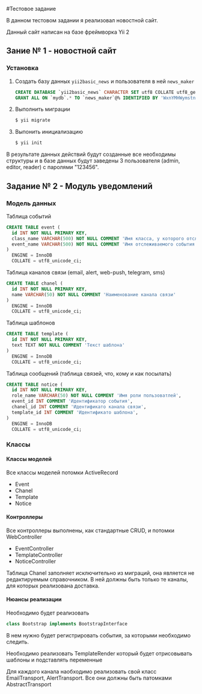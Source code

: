 #Тестовое задание

В данном тестовом задании я реализовал новостной сайт.

Данный сайт написан на базе фреймворка Yii 2

## Зание № 1 - новостной сайт

### Установка

1. Создать базу данных `yii2basic_news` и пользователя в ней `news_maker`
    ```sql
    CREATE DATABASE `yii2basic_news` CHARACTER SET utf8 COLLATE utf8_general_ci;
    GRANT ALL ON `mydb`.* TO `news_maker`@% IDENTIFIED BY 'WxnYMHWymstn6V9Sc99gaDIS4ytwtY3b';
    ```
2. Выполнить миграции
    ```bash
    $ yii migrate
    ```
3. Выпонить инициализацию
    ```bash
    $ yii init
    ```

В результате данных действий будут созданные все необходимы структуры и в базе данных
будут заведены 3 пользователя (admin, editor, reader) с паролями "123456".


## Задание № 2 - Модуль уведомлений

### Модель данных

Таблица событий
```sql
CREATE TABLE event (
  id INT NOT NULL PRIMARY KEY,
  class_name VARCHAR(500) NOT NULL COMMENT 'Имя класса, у которого отслеживаем событие',
  event_name VARCHAR(500) NOT NULL COMMENT 'Имя отслеживаемого события'
)
  ENGINE = InnoDB
  COLLATE = utf8_unicode_ci;
```

Таблица каналов связи (email, alert, web-push, telegram, sms)
```sql
CREATE TABLE chanel (
  id INT NOT NULL PRIMARY KEY,
  name VARCHAR(50) NOT NULL COMMENT 'Наименование канала связи' 
)
  ENGINE = InnoDB
  COLLATE = utf8_unicode_ci;
```

Таблица шаблонов
```sql
CREATE TABLE template (
  id INT NOT NULL PRIMARY KEY,
  text TEXT NOT NULL COMMENT 'Текст шаблона'
)
  ENGINE = InnoDB
  COLLATE = utf8_unicode_ci;
```

Таблица сообщений (таблица связей, что, кому и как посылать)
```sql
CREATE TABLE notice (
  id INT NOT NULL PRIMARY KEY,
  role_name VARCHAR(50) NOT NULL COMMENT 'Имя роли пользоватлей',
  event_id INT COMMENT 'Идентификатор события',
  chanel_id INT COMMENT 'Идентификато канала связи',
  template_id INT COMMENT 'Идентификато шаблона',  
)
  ENGINE = InnoDB
  COLLATE = utf8_unicode_ci;
```

### Классы

#### Классы моделей
Все классы моделей потомки ActiveRecord
* Event
* Chanel
* Template
* Notice

#### Контроллеры
Все контроллеры выполнены, как стандартные CRUD, и потомки WebController 
* EventController
* TemplateController
* NoticeController

Таблица Chanel заполняет исключительно из миграций, она является не редактируемым справочником.
В ней должны быть только те каналы, для которых реализована доставка.

#### Нюансы реализации

Необходимо будет реализовать
```php
class Bootstrap implements BootstrapInterface
```
В нем нужно будет регистрировать события, за которыми необходимо следить.


Необходимо реализовать TemplateRender который будет отрисовывать шаблоны и подставлять переменные

Для каждого канала наобходимо реализовать свой класс EmailTransport, AlertTransport.
Все они должны быть патомками AbstractTransport
 
